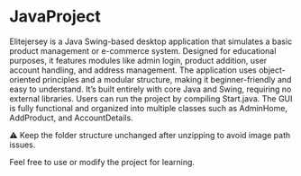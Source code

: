 # JavaProject
Elitejersey is a Java Swing-based desktop application that simulates a basic product management or e-commerce system. Designed for educational purposes, it features modules like admin login, product addition, user account handling, and address management.
The application uses object-oriented principles and a modular structure, making it beginner-friendly and easy to understand. It’s built entirely with core Java and Swing, requiring no external libraries.
Users can run the project by compiling Start.java. The GUI is fully functional and organized into multiple classes such as AdminHome, AddProduct, and AccountDetails.

⚠️ Keep the folder structure unchanged after unzipping to avoid image path issues.

Feel free to use or modify the project for learning. 
